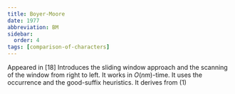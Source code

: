 ```yaml
---
title: Boyer-Moore
date: 1977
abbreviation: BM
sidebar:
  order: 4
tags: [comparison-of-characters]
---
```


Appeared in [18]
Introduces the sliding window approach and the scanning of the window from right to left. It works in $O(nm)$-time. It uses the occurrence and the good-suffix heuristics. It derives from (1)
